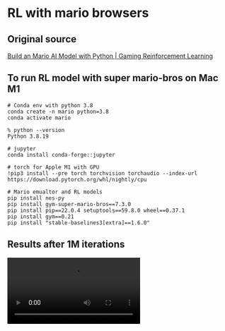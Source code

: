 # RL with mario browsers

## Original source
[Build an Mario AI Model with Python | Gaming Reinforcement Learning](https://www.youtube.com/watch?v=2eeYqJ0uBKE&list=FLYOr1eVR4R5WpiYCKrelh3Q)

## To run RL model with super mario-bros on Mac M1

```
# Conda env with python 3.8
conda create -n mario python=3.8
conda activate mario

% python --version
Python 3.8.19

# jupyter
conda install conda-forge::jupyter

# torch for Apple M1 with GPU
!pip3 install --pre torch torchvision torchaudio --index-url https://download.pytorch.org/whl/nightly/cpu

# Mario emualtor and RL models
pip install nes-py
pip install gym-super-mario-bros==7.3.0
pip install pip==22.0.4 setuptools==59.8.0 wheel==0.37.1
pip install gym==0.21
pip install "stable-baselines3[extra]==1.6.0"

```

## Results after 1M iterations
![](./mario-1M-iterations.mov)


